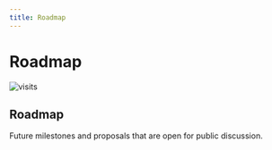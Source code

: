 ```yaml
---
title: Roadmap
---
```


# Roadmap 

![visits](https://visit-counter.vercel.app/counter.png?page=https%3A%2F%2Fselwynpolit.github.io%2Fdemo2%2Froadmap&s=16&c=030303&bg=00000000&no=5&ff=electrolize&tb=&ta=+Views)

 
## Roadmap
Future milestones and proposals that are open for public discussion.



